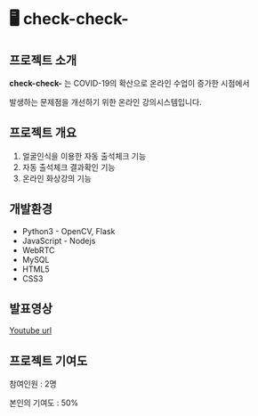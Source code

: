 # 🖥 check-check-
## 프로젝트 소개
**check-check-** 는 COVID-19의 확산으로 온라인 수업이 증가한 시점에서 

발생하는 문제점을 개선하기 위한 온라인 강의시스템입니다.
## 프로젝트 개요
1. 얼굴인식을 이용한 자동 출석체크 기능
2. 자동 출석체크 결과확인 기능
3. 온라인 화상강의 기능
## 개발환경
- Python3 - OpenCV, Flask
- JavaScript - Nodejs
- WebRTC
- MySQL
- HTML5
- CSS3

## 발표영상
[Youtube url](https://youtu.be/0cRU8s9MtRU)


## 프로젝트 기여도
참여인원 : 2명

본인의 기여도 : 50%
